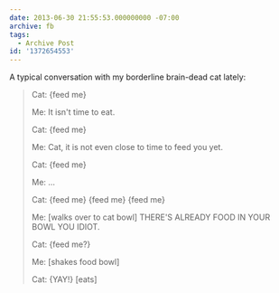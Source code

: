 ```yaml
---
date: 2013-06-30 21:55:53.000000000 -07:00
archive: fb
tags: 
  - Archive Post
id: '1372654553'
---
```


A typical conversation with my borderline brain-dead cat lately:

> Cat: {feed me}
>
> Me: It isn't time to eat.
>
> Cat: {feed me}
>
> Me: Cat, it is not even close to time to feed you yet.
>
> Cat: {feed me}
>
> Me: …
>
> Cat: {feed me} {feed me} {feed me}
>
> Me: [walks over to cat bowl] THERE'S ALREADY FOOD IN YOUR BOWL YOU IDIOT.
>
> Cat: {feed me?}
>
> Me: [shakes food bowl]
>
> Cat: {YAY!} [eats]
